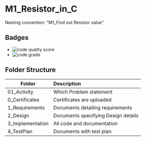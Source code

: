 # M1_Resistor_in_C
Naming convention: "M1_Find out Resistor value"

## Badges

* ![code quality score](https://api.codiga.io/project/32462/score/svg)
* ![code grade](https://api.codiga.io/project/32462/status/svg)


## Folder Structure
| Folder | Description |
| -------|:------------|
| 01_Activity | Which Problem statement |
| 0_Certificates | Certificates are uploaded |
| 1_Requirements | Documents detailing requirements |
| 2_Design | Documents specifying Design details |
| 3_Implementation | All code and documentation |
| 4_TestPlan | Documents with test plan |
